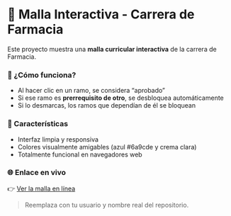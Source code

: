 # 📘 Malla Interactiva - Carrera de Farmacia

Este proyecto muestra una **malla curricular interactiva** de la carrera de Farmacia.

### 🎯 ¿Cómo funciona?

- Al hacer clic en un ramo, se considera “aprobado”
- Si ese ramo es **prerrequisito de otro**, se desbloquea automáticamente
- Si lo desmarcas, los ramos que dependían de él se bloquean

### 🎨 Características

- Interfaz limpia y responsiva
- Colores visualmente amigables (azul #6a9cde y crema clara)
- Totalmente funcional en navegadores web

### 🌐 Enlace en vivo

👉 [Ver la malla en línea](https://TU_USUARIO.github.io/NOMBRE_DEL_REPOSITORIO/)

> Reemplaza con tu usuario y nombre real del repositorio.
